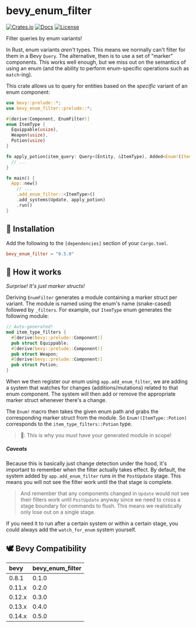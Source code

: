 # bevy_enum_filter

[![Crates.io](https://img.shields.io/crates/v/bevy_enum_filter)](https://crates.io/crates/bevy_enum_filter)
[![Docs](https://img.shields.io/docsrs/bevy_enum_filter)](https://docs.rs/bevy_enum_filter/) 
[![License](https://img.shields.io/crates/l/bevy_enum_filter)](./LICENSE.md) 

Filter queries by enum variants!

In Rust, enum variants *aren't* types. This means we normally can't filter for them in a Bevy `Query`. The alternative, then is to use a set of "marker" components. This works well enough, but we miss out on the semantics of using an enum (and the ability to perform enum-specific operations such as `match`-ing).

This crate allows us to query for entities based on the *specific* variant of an enum component:

```rust
use bevy::prelude::*;
use bevy_enum_filter::prelude::*;

#[derive(Component, EnumFilter)]
enum ItemType {
  Equippable(usize),
  Weapon(usize),
  Potion(usize)
}

fn apply_potion(item_query: Query<(Entity, &ItemType), Added<Enum!(ItemType::Potion)>>) {
  // ...
}

fn main() {
  App::new()
    // ...
    .add_enum_filter::<ItemType>()
    .add_systems(Update, apply_potion)
    .run()
}
```

## 📲 Installation

Add the following to the `[dependencies]` section of your `Cargo.toml`.

```toml
bevy_enum_filter = "0.5.0"
```

## 🤨 How it works

*Surprise! It's just marker structs!*

Deriving `EnumFilter` generates a module containing a marker struct per variant. The module is named using the enum's name (snake-cased) followed by `_filters`. For example, our `ItemType` enum generates the following module:

```rust
// Auto-generated!
mod item_type_filters {
  #[derive(bevy::prelude::Component)]
  pub struct Equippable;
  #[derive(bevy::prelude::Component)]
  pub struct Weapon;
  #[derive(bevy::prelude::Component)]
  pub struct Potion;
}
```

When we then register our enum using `app.add_enum_filter`, we are adding a system that watches for changes (additions/mutations) related to that enum component. The system will then add or remove the appropriate marker struct whenever there's a change.

The `Enum!` macro then takes the given enum path and grabs the corresponding marker struct from the module. So `Enum!(ItemType::Potion)` corresponds to the `item_type_filters::Potion` type.

> 📢: This is why you *must* have your generated module in scope!

##### Caveats

Because this is basically just change detection under the hood, it's important to remember when the filter actually takes effect. By default, the system added by `app.add_enum_filter` runs in the `PostUpdate` stage. This means you will not see the filter work until the that stage is complete.

>  And remember that any components changed in `Update` would not see their filters work until `PostUpdate` anyway since we need to cross a stage boundary for commands to flush. This means we realistically only lose out on a single stage.

If you need it to run after a certain system or within a certain stage, you could always add the `watch_for_enum` system yourself.

## 🕊 Bevy Compatibility

| bevy   | bevy_enum_filter |
| :----- | ---------------- |
| 0.8.1  | 0.1.0            |
| 0.11.x | 0.2.0            |
| 0.12.x | 0.3.0            |
| 0.13.x | 0.4.0            |
| 0.14.x | 0.5.0            |

